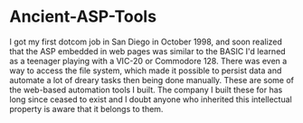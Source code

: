 # Ancient-ASP-Tools
I got my first dotcom job in San Diego in October 1998, and 
soon realized that the ASP embedded in web pages was similar to the BASIC I'd learned as a teenager playing with a VIC-20 or Commodore 128.  There was even a way to access the file system, which made it possible to persist data and automate a lot of dreary tasks then being done manually.  These are some of the web-based automation tools I built.  The company I built these for has long since ceased to exist and I doubt anyone who inherited this intellectual property is aware that it belongs to them.
